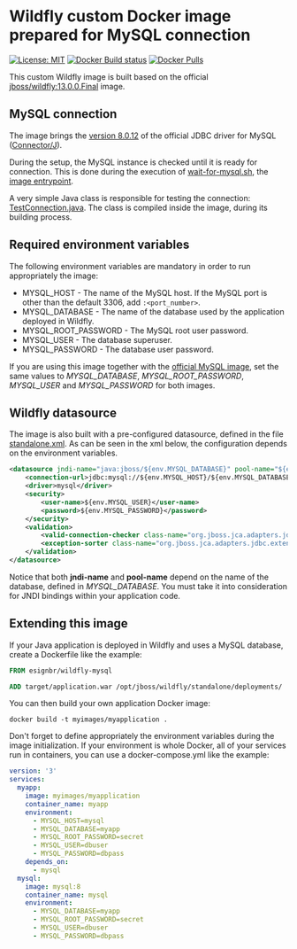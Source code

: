 # Wildfly custom Docker image prepared for MySQL connection

[![License: MIT](https://img.shields.io/badge/License-MIT-yellow.svg)](https://opensource.org/licenses/MIT) [![Docker Build status](https://img.shields.io/docker/build/esignbr/wildfly-mysql.svg)](https://hub.docker.com/r/esignbr/wildfly-mysql/builds) [![Docker Pulls](https://img.shields.io/docker/pulls/esignbr/wildfly-mysql.svg)](https://hub.docker.com/r/esignbr/wildfly-mysql)

This custom Wildfly image is built based on the official [jboss/wildfly:13.0.0.Final](https://github.com/jboss-dockerfiles/wildfly/tree/13.0.0.Final) image.

## MySQL connection

The image brings the [version 8.0.12](http://central.maven.org/maven2/mysql/mysql-connector-java/8.0.12/mysql-connector-java-8.0.12.jar) of the official JDBC driver for MySQL ([Connector/J](https://dev.mysql.com/downloads/connector/j)).

During the setup, the MySQL instance is checked until it is ready for connection. This is done during the execution of [wait-for-mysql.sh](wait-for-mysql.sh), the [image entrypoint](https://docs.docker.com/engine/reference/builder/#entrypoint).

A very simple Java class is responsible for testing the connection: [TestConnection.java](TestConnection.java). The class is compiled inside the image, during its building process.

## Required environment variables

The following environment variables are mandatory in order to run appropriately the image:

- MYSQL_HOST - The name of the MySQL host. If the MySQL port is other than the default 3306, add `:<port_number>`.
- MYSQL_DATABASE - The name of the database used by the application deployed in Wildfly.
- MYSQL_ROOT_PASSWORD - The MySQL root user password.
- MYSQL_USER - The database superuser.
- MYSQL_PASSWORD - The database user password.

If you are using this image together with the [official MySQL image](https://hub.docker.com/_/mysql), set the same values to *MYSQL_DATABASE*, *MYSQL_ROOT_PASSWORD*, *MYSQL_USER* and *MYSQL_PASSWORD* for both images.

## Wildfly datasource

The image is also built with a pre-configured datasource, defined in the file [standalone.xml](standalone.xml). As can be seen in the xml below, the configuration depends on the environment variables.

```xml
<datasource jndi-name="java:jboss/${env.MYSQL_DATABASE}" pool-name="${env.MYSQL_DATABASE}">
    <connection-url>jdbc:mysql://${env.MYSQL_HOST}/${env.MYSQL_DATABASE}?serverTimezone=UTC</connection-url>
    <driver>mysql</driver>
    <security>
        <user-name>${env.MYSQL_USER}</user-name>
        <password>${env.MYSQL_PASSWORD}</password>
    </security>
    <validation>
        <valid-connection-checker class-name="org.jboss.jca.adapters.jdbc.extensions.mysql.MySQLValidConnectionChecker"/>
        <exception-sorter class-name="org.jboss.jca.adapters.jdbc.extensions.mysql.MySQLExceptionSorter"/>
    </validation>
</datasource>
```

Notice that both **jndi-name** and **pool-name** depend on the name of the database, defined in *MYSQL_DATABASE*. You must take it into consideration for JNDI bindings within your application code.

## Extending this image

If your Java application is deployed in Wildfly and uses a MySQL database, create a Dockerfile like the example:

```dockerfile
FROM esignbr/wildfly-mysql

ADD target/application.war /opt/jboss/wildfly/standalone/deployments/
```

You can then build your own application Docker image:

`docker build -t myimages/myapplication .`

Don't forget to define appropriately the environment variables during the image initialization. If your environment is whole Docker, all of your services run in containers, you can use a docker-compose.yml like the example:

```yaml
version: '3'
services:
  myapp:
    image: myimages/myapplication
    container_name: myapp
    environment:
      - MYSQL_HOST=mysql
      - MYSQL_DATABASE=myapp
      - MYSQL_ROOT_PASSWORD=secret
      - MYSQL_USER=dbuser
      - MYSQL_PASSWORD=dbpass
    depends_on:
      - mysql
  mysql:
    image: mysql:8
    container_name: mysql
    environment:
      - MYSQL_DATABASE=myapp
      - MYSQL_ROOT_PASSWORD=secret
      - MYSQL_USER=dbuser
      - MYSQL_PASSWORD=dbpass
```
